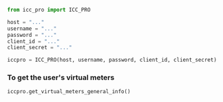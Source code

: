 ```python
from icc_pro import ICC_PRO

host = "..."
username = "..."
password = "..."
client_id = "..."
client_secret = "..."

iccpro = ICC_PRO(host, username, password, client_id, client_secret)
```

### To get the user's virtual meters

```python
iccpro.get_virtual_meters_general_info()
```
